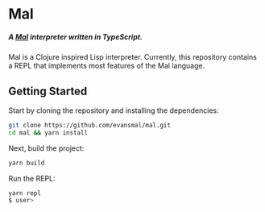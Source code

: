 # Mal
##### A [Mal](https://github.com/kanaka/mal) interpreter written in TypeScript. 

Mal is a Clojure inspired Lisp interpreter. Currently, this repository contains a REPL that implements most features of the Mal language. 

## Getting Started

Start by cloning the repository and installing the dependencies:

```sh
git clone https://github.com/evansmal/mal.git
cd mal && yarn install
```

Next, build the project:

```sh
yarn build
```

Run the REPL:

```sh
yarn repl
$ user> 
```
